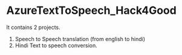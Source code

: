 # AzureTextToSpeech_Hack4Good

It contains 2 projects. 
1. Speech to Speech translation (from english to hindi)
2. Hindi Text to speech conversion.